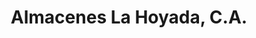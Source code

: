 ---
title: "Almacenes La Hoyada, C.A."
url: /caracas/almacenes-la-hoyada-c-a/
shop: menaje del hogar
---